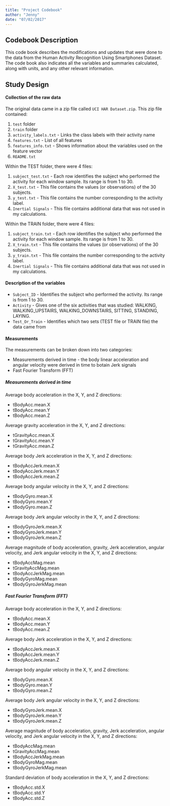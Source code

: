 ```yaml
---
title: "Project Codebook"
author: "Jenny"
date: "07/02/2017"
---
```


## Codebook Description
This code book describes the modifications and updates that were done to the data from the Human Activity Recognition Using Smartphones Dataset. The code book also indicates all the variables and summaries calculated, along with units, and any other relevant information.

## Study Design

#### Collection of the raw data
The original data came in a zip file called `UCI HAR Dataset.zip`. This zip file contained:
1. `test` folder 
2. `train` folder
3. `activity_labels.txt` - Links the class labels with their activity name
4. `features.txt` - List of all features 
5. `features_info.txt` - Shows information about the variables used on the feature vector
6. `README.txt`

Within the TEST folder, there were 4 files:
1. `subject_test.txt` - Each row identifies the subject who performed the activity for each window sample. Its range is from 1 to 30.
2. `X_test.txt` - This file contains the values (or observations) of the 30 subjects.
3. `y_test.txt` - This file contains the number corresponding to the activity label.
4. `Inertial Signals` - This file contains additional data that was not used in my calculations.

Within the TRAIN folder, there were 4 files:
1. `subject_train.txt` - Each row identifies the subject who performed the activity for each window sample. Its range is from 1 to 30.
2. `X_train.txt` - This file contains the values (or observations) of the 30 subjects.
3. `y_train.txt` - This file contains the number corresponding to the activity label.
4. `Inertial Signals` - This file contains additional data that was not used in my calculations.

#### Description of the variables
* `Subject_ID` - Identifies the subject who performed the activity. Its range is from 1 to 30.
* `Activity` - Gives one of the six activities that was studied: WALKING, WALKING_UPSTAIRS, WALKING_DOWNSTAIRS, SITTING, STANDING, LAYING.
* `Test_Or_Train` - Identifies which two sets (TEST file or TRAIN file) the data came from

#### Measurements
The measurements can be broken down into two categories:
 * Measurements derived in time - the body linear acceleration and angular velocity were derived in time to botain Jerk signals
 * Fast Fourier Transform (FFT)
##### Measurements derived _in time_
Average body acceleration in the X, Y, and Z directions:
* tBodyAcc.mean.X
* tBodyAcc.mean.Y
* tBodyAcc.mean.Z

Average gravity acceleration in the X, Y, and Z directions:
* tGravityAcc.mean.X
* tGravityAcc.mean.Y
* tGravityAcc.mean.Z

Average body Jerk acceleration in the X, Y, and Z directions:
* tBodyAccJerk.mean.X
* tBodyAccJerk.mean.Y
* tBodyAccJerk.mean.Z

Average body angular velocity in the X, Y, and Z directions:
* tBodyGyro.mean.X
* tBodyGyro.mean.Y
* tBodyGyro.mean.Z

Average body Jerk angular velocity in the X, Y, and Z directions:
* tBodyGyroJerk.mean.X
* tBodyGyroJerk.mean.Y
* tBodyGyroJerk.mean.Z

Average magnitude of body acceleration, gravity, Jerk acceleration, angular velocity, and Jerk angular velocity in the X, Y, and Z directions:
* tBodyAccMag.mean
* tGravityAccMag.mean
* tBodyAccJerkMag.mean
* tBodyGyroMag.mean
* tBodyGyroJerkMag.mean

##### Fast Fourier Transform (FFT)
Average body acceleration in the X, Y, and Z directions:
* tBodyAcc.mean.X
* tBodyAcc.mean.Y
* tBodyAcc.mean.Z

Average body Jerk acceleration in the X, Y, and Z directions:
* tBodyAccJerk.mean.X
* tBodyAccJerk.mean.Y
* tBodyAccJerk.mean.Z

Average body angular velocity in the X, Y, and Z directions:
* tBodyGyro.mean.X
* tBodyGyro.mean.Y
* tBodyGyro.mean.Z

Average body Jerk angular velocity in the X, Y, and Z directions:
* tBodyGyroJerk.mean.X
* tBodyGyroJerk.mean.Y
* tBodyGyroJerk.mean.Z

Average magnitude of body acceleration, gravity, Jerk acceleration, angular velocity, and Jerk angular velocity in the X, Y, and Z directions:
* tBodyAccMag.mean
* tGravityAccMag.mean
* tBodyAccJerkMag.mean
* tBodyGyroMag.mean
* tBodyGyroJerkMag.mean





Standard deviation of body acceleration in the X, Y, and Z directions:
* tBodyAcc.std.X
* tBodyAcc.std.Y
* tBodyAcc.std.Z






